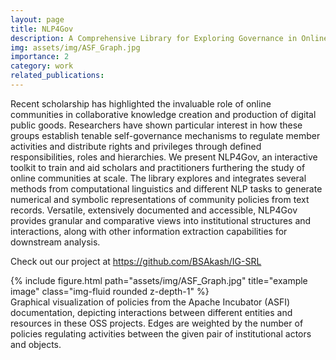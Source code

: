 ```yaml
---
layout: page
title: NLP4Gov
description: A Comprehensive Library for Exploring Governance in Online Communities
img: assets/img/ASF_Graph.jpg
importance: 2
category: work
related_publications: 
---
```


Recent scholarship has highlighted the invaluable role of online communities in collaborative knowledge creation and production of digital public goods. Researchers have shown particular interest in how these groups establish tenable self-governance mechanisms to regulate member activities and distribute rights and privileges through defined responsibilities, roles and hierarchies. We present NLP4Gov, an interactive toolkit to train and aid scholars and practitioners furthering the study of online communities at scale. The library explores and integrates several methods from computational linguistics and different NLP tasks to generate numerical and symbolic representations of community policies from text records. Versatile, extensively documented and accessible, NLP4Gov provides granular and comparative views into institutional structures and interactions, along with other information extraction capabilities for downstream analysis. 

Check out our project at https://github.com/BSAkash/IG-SRL

<div class="row">
    <div class="col-sm mt-3 mt-md-0">
        {% include figure.html path="assets/img/ASF_Graph.jpg" title="example image" class="img-fluid rounded z-depth-1" %}
    </div>
</div>
<div class="caption">
    Graphical visualization of policies from the Apache Incubator (ASFI) documentation, depicting interactions between different entities and resources in these OSS projects. Edges are weighted by the number of policies regulating activities between the given pair of institutional actors and objects. 
</div>


<!-- The code is simple.
Just wrap your images with `<div class="col-sm">` and place them inside `<div class="row">` (read more about the <a href="https://getbootstrap.com/docs/4.4/layout/grid/">Bootstrap Grid</a> system).
To make images responsive, add `img-fluid` class to each; for rounded corners and shadows use `rounded` and `z-depth-1` classes.
Here's the code for the last row of images above: -->

<!-- {% raw %}
```html
<div class="row justify-content-sm-center">
    <div class="col-sm-8 mt-3 mt-md-0">
        {% include figure.html path="assets/img/6.jpg" title="example image" class="img-fluid rounded z-depth-1" %}
    </div>
    <div class="col-sm-4 mt-3 mt-md-0">
        {% include figure.html path="assets/img/11.jpg" title="example image" class="img-fluid rounded z-depth-1" %}
    </div>
</div>
```
{% endraw %} -->
